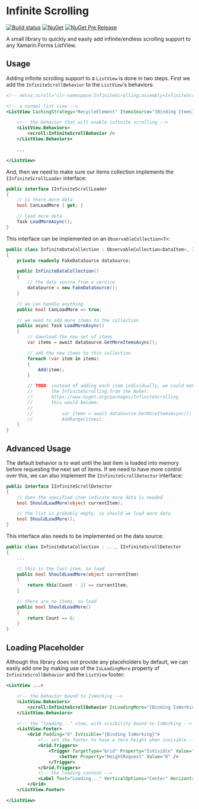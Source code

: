 # Infinite Scrolling

[![Build status](https://ci.appveyor.com/api/projects/status/1vnc3u270h71sbyc/branch/master?svg=true)](https://ci.appveyor.com/project/mattleibow/infinitescrolling/branch/master)  [![NuGet](https://img.shields.io/nuget/dt/InfiniteScrolling.svg)](https://www.nuget.org/packages/InfiniteScrolling)  [![NuGet Pre Release](https://img.shields.io/nuget/vpre/InfiniteScrolling.svg)](https://www.nuget.org/packages/InfiniteScrolling)

A small library to quickly and easily add infinite/endless scrolling support to any Xamarin.Forms ListView.

## Usage

Adding infinite scrolling support to a `ListView` is done in two steps. First we add the `InfiniteScrollBehavior` to
the `ListView`'s behaviors:

```xml
<!-- xmlns:scroll="clr-namespace:InfiniteScrolling;assembly=InfiniteScrolling" -->

<!-- a normal list view -->
<ListView CachingStrategy="RecycleElement" ItemsSource="{Binding Items}">

    <!-- the behavior that will enable infinite scrolling -->
    <ListView.Behaviors>
        <scroll:InfiniteScrollBehavior />
    </ListView.Behaviors>

    ...

</ListView>
```

And, then we need to make sure our items collection implements the `IInfiniteScrollLoader` interface:

```csharp
public interface IInfiniteScrollLoader
{
    // is there more data
    bool CanLoadMore { get; }

    // load more data
    Task LoadMoreAsync();
}
```

This interface can be implemented on an `ObservableCollection<T>`:

```csharp
public class InfiniteDataCollection : ObservableCollection<DataItem>, IInfiniteScrollLoader
{
    private readonly FakeDataSource dataSource;

    public InfiniteDataCollection()
    {
        // the data source from a service
        dataSource = new FakeDataSource();
    }

    // we can handle anything
    public bool CanLoadMore => true;

    // we need to add more items to the collection
    public async Task LoadMoreAsync()
    {
        // download the new set of items
        var items = await dataSource.GetMoreItemsAsync();

        // add the new items to this collection
        foreach (var item in items)
        {
            Add(item);
        }

        // TODO: instead of adding each item individually, we could make use of
        //       the InfiniteScrolling from the NuGet:
        //       https://www.nuget.org/packages/InfiniteScrolling
        //       this would become:
        //
        //           var items = await dataSource.GetMoreItemsAsync();
        //           AddRange(items);
    }
}
```

## Advanced Usage

The default behavior is to wait until the last item is loaded into memory before requesting the next set of items. If
we need to have more control over this, we can also implement the `IInfiniteScrollDetector` interface:

```csharp
public interface IInfiniteScrollDetector
{
    // does the specified item indicate more data is needed
    bool ShouldLoadMore(object currentItem);

    // the list is probably empty, so should we load more data
    bool ShouldLoadMore();
}
```

This interface also needs to be implemented on the data source:

```csharp
public class InfiniteDataCollection : ..., IInfiniteScrollDetector
{
    ...

    // this is the last item, so load
    public bool ShouldLoadMore(object currentItem)
    {
        return this[Count - 1] == currentItem;
    }

    // there are no items, so load
    public bool ShouldLoadMore()
    {
        return Count == 0;
    }
}
```

## Loading Placeholder

Although this library does not provide any placeholders by default, we can easily add one by making use of the
`IsLoadingMore` property of `InfiniteScrollBehavior` and the `ListView` footer:

```xml
<ListView ...>

    <!-- the behavior bound to IsWorking -->
    <ListView.Behaviors>
        <scroll:InfiniteScrollBehavior IsLoadingMore="{Binding IsWorking}" />
    </ListView.Behaviors>

    <!-- the "loading..." view, with visibility bound to IsWorking -->
    <ListView.Footer>
        <Grid Padding="6" IsVisible="{Binding IsWorking}">
            <!-- set the footer to have a zero height when invisible -->
            <Grid.Triggers>
                <Trigger TargetType="Grid" Property="IsVisible" Value="False">
                    <Setter Property="HeightRequest" Value="0" />
                </Trigger>
            </Grid.Triggers>
            <!-- the loading content -->
            <Label Text="Loading..." VerticalOptions="Center" HorizontalOptions="Center" />
        </Grid>
    </ListView.Footer>

</ListView>
```
